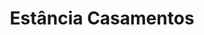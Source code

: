 ---
layout: post
type: post
title: Estância Casamentos
description: "Desenvolvimento do site Casamentos do Estância Alto da Serra com Pug e Sass."
tags: ['Front-end']
type: single
live: "http://casamentos.estancia.com.br/"
permalink: /portfolio/:title/
---